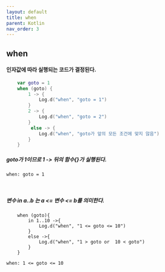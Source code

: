```yaml
---
layout: default
title: when
parent: Kotlin
nav_order: 3
---
```


## when

#### 인자값에 따라 실행되는 코드가 결정된다. 
```kotlin
    var goto = 1
    when (goto) {
        1 -> {
            Log.d("when", "goto = 1")
        }
        2 -> {
            Log.d("when", "goto = 2")
        }
         else -> {
            Log.d("when", "goto가 앞의 모든 조건에 맞지 않음")
        }
    } 
```
##### goto가 1이므로 1 -> 뒤의 함수{}가 실행된다.
```
when: goto = 1
```
<br/>

##### 변수 in a..b 는 a <= 변수 <= b를 의미한다. 

```
    when (goto){
        in 1..10 ->{
            Log.d("when", "1 <= goto <= 10")
        }
        else ->{
            Log.d("when", "1 > goto or  10 < goto")
        }
    }
```

```
when: 1 <= goto <= 10
```